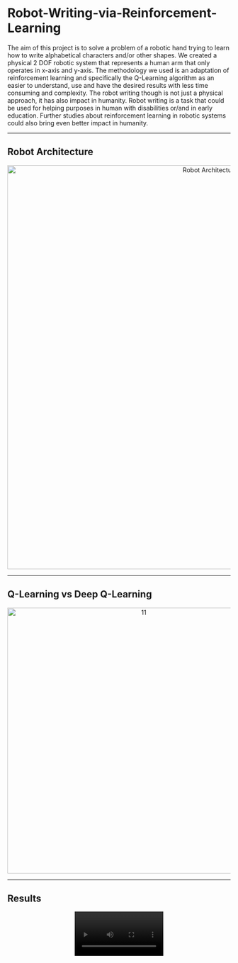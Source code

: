 # Robot-Writing-via-Reinforcement-Learning
The aim of this project is to solve a problem of a robotic hand trying to learn how to write alphabetical characters and/or other shapes. We created a physical 2 DOF robotic system that represents a human arm that only operates in x-axis and y-axis. The methodology we used is an adaptation of reinforcement learning and specifically the Q-Learning algorithm as an easier to understand, use and have the desired results with less time consuming and complexity. The robot writing though is not just a physical approach, it has also impact in humanity. Robot writing is a task that could be used for helping purposes in human with disabilities or/and in early education. Further studies about reinforcement learning in robotic systems could also bring even better impact in humanity.

---

## Robot Architecture
<div align="center">
  <img width="912" alt="Robot Architecture 2" src="https://github.com/alexkalergis/Robot-writing-via-Reinforcement-Learning/assets/105602973/2ce33db4-a451-4543-b69d-d2cd1c3dd6a9">
</div>

---

## Q-Learning vs Deep Q-Learning
<div align="center">
  <img width="600" alt="11" src="https://github.com/alexkalergis/Robot-writing-via-Reinforcement-Learning/assets/105602973/2380c318-3388-4547-af58-88691ffaef90">
</div>

---

## Results
<div align="center">
  <video width="200" src="https://github.com/alexkalergis/Robot-writing-via-Reinforcement-Learning/assets/105602973/7fc7ad07-036c-4408-96a4-2ae66f0fa316" />
</div>
